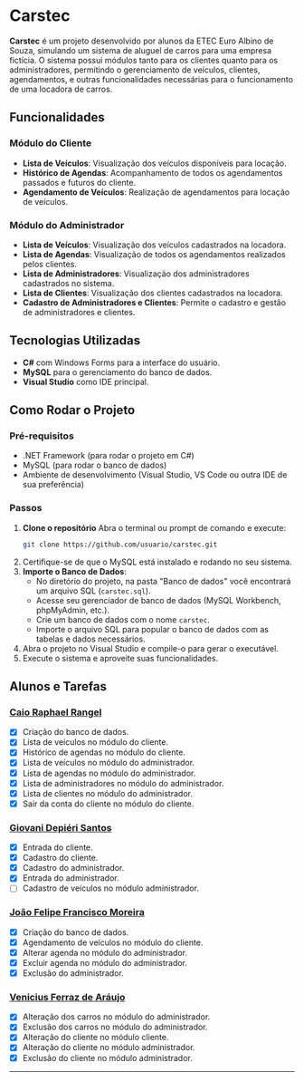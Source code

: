 # Carstec

**Carstec** é um projeto desenvolvido por alunos da ETEC Euro Albino de Souza, simulando um sistema de aluguel de carros para uma empresa fictícia. O sistema possui módulos tanto para os clientes quanto para os administradores, permitindo o gerenciamento de veículos, clientes, agendamentos, e outras funcionalidades necessárias para o funcionamento de uma locadora de carros.

## Funcionalidades

### Módulo do Cliente
- **Lista de Veículos**: Visualização dos veículos disponíveis para locação.
- **Histórico de Agendas**: Acompanhamento de todos os agendamentos passados e futuros do cliente.
- **Agendamento de Veículos**: Realização de agendamentos para locação de veículos.
  
### Módulo do Administrador
- **Lista de Veículos**: Visualização dos veículos cadastrados na locadora.
- **Lista de Agendas**: Visualização de todos os agendamentos realizados pelos clientes.
- **Lista de Administradores**: Visualização dos administradores cadastrados no sistema.
- **Lista de Clientes**: Visualização dos clientes cadastrados na locadora.
- **Cadastro de Administradores e Clientes**: Permite o cadastro e gestão de administradores e clientes.


## Tecnologias Utilizadas
- **C#** com Windows Forms para a interface do usuário.
- **MySQL** para o gerenciamento do banco de dados.
- **Visual Studio** como IDE principal.

## Como Rodar o Projeto

### Pré-requisitos
- .NET Framework (para rodar o projeto em C#)
- MySQL (para rodar o banco de dados)
- Ambiente de desenvolvimento (Visual Studio, VS Code ou outra IDE de sua preferência)

### Passos
1. **Clone o repositório**
   Abra o terminal ou prompt de comando e execute:
   ```bash
   git clone https://github.com/usuario/carstec.git
2. Certifique-se de que o MySQL está instalado e rodando no seu sistema.
3. **Importe o Banco de Dados**:
   - No diretório do projeto, na pasta "Banco de dados" você encontrará um arquivo SQL (`carstec.sql`).
   - Acesse seu gerenciador de banco de dados (MySQL Workbench, phpMyAdmin, etc.).
   - Crie um banco de dados com o nome `carstec`.
   - Importe o arquivo SQL para popular o banco de dados com as tabelas e dados necessários.
4. Abra o projeto no Visual Studio e compile-o para gerar o executável.
5. Execute o sistema e aproveite suas funcionalidades.

## Alunos e Tarefas

### [Caio Raphael Rangel](https://github.com/caiopa3)
- [x] Criação do banco de dados.
- [x] Lista de veículos no módulo do cliente.
- [x] Histórico de agendas no módulo do cliente.
- [x] Lista de veículos no módulo do administrador.
- [x] Lista de agendas no módulo do administrador.
- [x] Lista de administradores no módulo do administrador.
- [x] Lista de clientes no módulo do administrador.
- [x] Sair da conta do cliente no módulo do cliente.

### [Giovani Depiéri Santos](https://github.com/Maracaruja)
- [x] Entrada do cliente.
- [x] Cadastro do cliente.
- [x] Cadastro do administrador.
- [x] Entrada do administrador.
- [ ] Cadastro de veículos no módulo administrador.

### [João Felipe Francisco Moreira](https://github.com/joaofelipe80)
- [x] Criação do banco de dados.
- [x] Agendamento de veículos no módulo do cliente.
- [x] Alterar agenda no módulo do administrador.
- [x] Excluir agenda no módulo do administrador.
- [x] Exclusão do administrador.
      
### [Venicius Ferraz de Aráujo](https://github.com/venicius-braco)
- [x] Alteração dos carros no módulo do administrador.
- [x] Exclusão dos carros no módulo do administrador.
- [x] Alteração do cliente no módulo cliente.
- [x] Alteração do cliente no módulo administrador.
- [x] Exclusão do cliente no módulo administrador.

---
